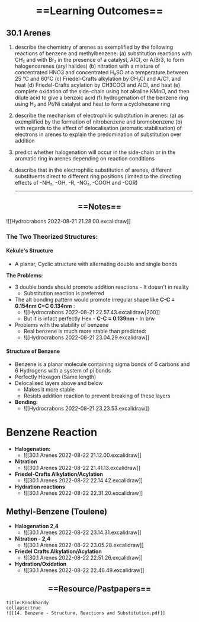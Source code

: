 # <center>==Learning Outcomes==</center>
## 30.1 Arenes
1. describe the chemistry of arenes as exemplified by the following reactions of benzene and methylbenzene:
(a) substitution reactions with CH₂ and with Br₂ in the presence of a catalyst, AICI, or A/Br3, to form halogenoarenes (aryl halides)
(b) nitration with a mixture of concentrated HNO3 and concentrated H₂SO at a temperature between 25 °C and 60°C
(c) Friedel-Crafts alkylation by CH₂Cl and A/C1, and heat
(d) Friedel-Crafts acylation by CH3COCI and AICI, and heat
(e) complete oxidation of the side-chain using hot alkaline KMnO, and then dilute acid to give a benzoic
acid
(f) hydrogenation of the benzene ring using H₂ and Pt/Ni catalyst and heat to form a cyclohexane ring
2. describe the mechanism of electrophilic substitution in arenes:
(a) as exemplified by the formation of nitrobenzene and bromobenzene
(b) with regards to the effect of delocalisation (aromatic stabilisation) of electrons in arenes to explain the predomination of substitution over addition
3. predict whether halogenation will occur in the side-chain or in the aromatic ring in arenes depending on reaction conditions
4. describe that in the electrophilic substitution of arenes, different substituents direct to different ring positions (limited to the directing effects of -NH₂, -OH, -R, -NO₂, -COOH and -COR)
   

   ____
   
  ## <center>==Notes==</center>
  
  
  
![[Hydrocrabons 2022-08-21 21.28.00.excalidraw]]

### The Two Theorized Structures:
#### Kekule's Structure
- A planar, Cyclic structure with alternating double and single bonds

**The Problems:**
- 3 double bonds should promote addition reactions - It doesn't in reality
	- Substitution reaction is preferred
- The alt bonding pattern would promote irregular shape like **C-C = 0.154nm C=C 0.134nm** :
	- ![[Hydrocrabons 2022-08-21 22.57.43.excalidraw|200]]
	- But it is infact perfectly Hex - **C-C = 0.139nm** - In b/w
- Problems with the stability of benzene 
	- Real benzene is much more stable than predicted:
	- ![[Hydrocrabons 2022-08-21 23.04.29.excalidraw]]

#### Structure of Benzene
- Benzene is a planar molecule containing sigma bonds of 6 carbons and 6 Hydrogens with a system of pi bonds
- Perfectly Hexagon (Same length)
- Delocalised layers above and below
	- Makes it more stable
	- Resists addition reaction to prevent breaking of these layers
- **Bonding:**
	- ![[Hydrocrabons 2022-08-21 23.23.53.excalidraw]]

# **Benzene Reaction** 
- **Halogenation:**
	- ![[30.1 Arenes 2022-08-22 21.12.00.excalidraw]]
- **Nitration**
	- ![[30.1 Arenes 2022-08-22 21.41.13.excalidraw]]
- **Friedel-Crafts Alkylation/Acylation**
	- ![[30.1 Arenes 2022-08-22 22.14.42.excalidraw]]
- **Hydration reactions**
	- ![[30.1 Arenes 2022-08-22 22.31.20.excalidraw]]
## **Methyl-Benzene (Toulene)**
- **Halogenation 2,4**
	- ![[30.1 Arenes 2022-08-22 23.14.31.excalidraw]]
- **Nitration - 2,4**
	- ![[30.1 Arenes 2022-08-22 23.05.28.excalidraw]]
- **Friedel Crafts Alkylation/Acylation**
	- ![[30.1 Arenes 2022-08-22 22.51.26.excalidraw]]
- **Hydration/Oxidation**
	- ![[30.1 Arenes 2022-08-22 22.46.49.excalidraw]]

## <center> ==Resource/Pastpapers== </center>
```ad-note
title:Knockhardy
collapse:true
![[14. Benzene - Structure, Reactions and Substitution.pdf]]
```